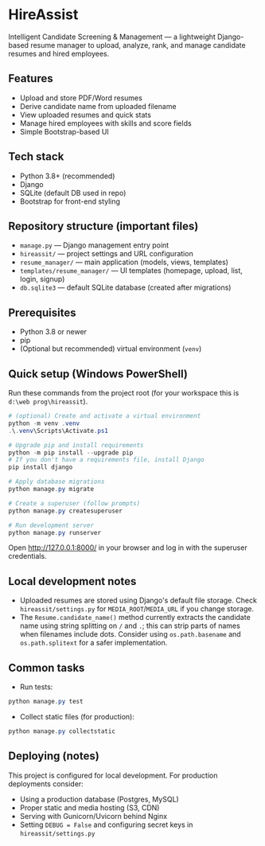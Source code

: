 # HireAssist

Intelligent Candidate Screening & Management — a lightweight Django-based resume manager to upload, analyze, rank, and manage candidate resumes and hired employees.

## Features
- Upload and store PDF/Word resumes
- Derive candidate name from uploaded filename
- View uploaded resumes and quick stats
- Manage hired employees with skills and score fields
- Simple Bootstrap-based UI

## Tech stack
- Python 3.8+ (recommended)
- Django
- SQLite (default DB used in repo)
- Bootstrap for front-end styling

## Repository structure (important files)
- `manage.py` — Django management entry point
- `hireassit/` — project settings and URL configuration
- `resume_manager/` — main application (models, views, templates)
- `templates/resume_manager/` — UI templates (homepage, upload, list, login, signup)
- `db.sqlite3` — default SQLite database (created after migrations)

## Prerequisites
- Python 3.8 or newer
- pip
- (Optional but recommended) virtual environment (`venv`)

## Quick setup (Windows PowerShell)
Run these commands from the project root (for your workspace this is `d:\web prog\hireassit`).

```powershell
# (optional) Create and activate a virtual environment
python -m venv .venv
.\.venv\Scripts\Activate.ps1

# Upgrade pip and install requirements
python -m pip install --upgrade pip
# If you don't have a requirements file, install Django
pip install django

# Apply database migrations
python manage.py migrate

# Create a superuser (follow prompts)
python manage.py createsuperuser

# Run development server
python manage.py runserver
```

Open http://127.0.0.1:8000/ in your browser and log in with the superuser credentials.

## Local development notes
- Uploaded resumes are stored using Django's default file storage. Check `hireassit/settings.py` for `MEDIA_ROOT`/`MEDIA_URL` if you change storage.
- The `Resume.candidate_name()` method currently extracts the candidate name using string splitting on `/` and `.`; this can strip parts of names when filenames include dots. Consider using `os.path.basename` and `os.path.splitext` for a safer implementation.

## Common tasks
- Run tests:

```powershell
python manage.py test
```

- Collect static files (for production):

```powershell
python manage.py collectstatic
```

## Deploying (notes)
This project is configured for local development. For production deployments consider:
- Using a production database (Postgres, MySQL)
- Proper static and media hosting (S3, CDN)
- Serving with Gunicorn/Uvicorn behind Nginx
- Setting `DEBUG = False` and configuring secret keys in `hireassit/settings.py`
